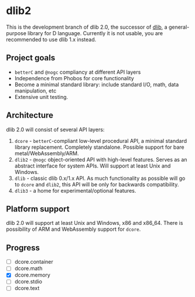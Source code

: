 dlib2
=====
This is the development branch of dlib 2.0, the successor of [dlib](https://github.com/gecko0307/dlib), a general-purpose library for D language. Currently it is not usable, you are recommended to use dlib 1.x instead.

Project goals
-------------
* `betterC` and `@nogc` compliancy at different API layers
* Independence from Phobos for core functionality
* Become a minimal standard library: include standard I/O, math, data manipulation, etc
* Extensive unit testing.

Architecture
------------
dlib 2.0 will consist of several API layers:
1. `dcore` - `betterC`-compliant low-level procedural API, a minimal standard library replacement. Completely standalone. Possible support for bare metal/WebAssembly/ARM.
2. `dlib2` - `@nogc` object-oriented API with high-level features. Serves as an abstract interface for system APIs. Will support at least Unix and Windows.
3. `dlib` - classic dlib 0.x/1.x API. As much functionality as possible will go to `dcore` and `dlib2`, this API will be only for backwards compatibility.
4. `dlib3` - a home for experimental/optional features.

Platform support
----------------
dlib 2.0 will support at least Unix and Windows, x86 and x86_64. There is possibility of ARM and WebAssembly support for `dcore`. 

Progress
--------
* [ ] dcore.container
* [ ] dcore.math
* [x] dcore.memory
* [ ] dcore.stdio
* [ ] dcore.text
